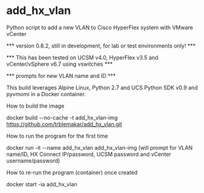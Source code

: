 # add_hx_vlan
Python script to add a new VLAN to Cisco HyperFlex system with VMware vCenter

*** version 0.8.2, still in development, for lab or test environments only! ***

*** This has been tested on UCSM v4.0, HyperFlex v3.5 and vCenter/vSphere v6.7 using vswitches ***

*** prompts for new VLAN name and ID ***

This build leverages Alpine Linux, Python 2.7 and UCS Python SDK v0.9 and pyvmomi in a Docker container.

How to build the image

docker build --no-cache -t add_hx_vlan-img https://github.com/trblemakar/add_hx_vlan.git

How to run the program for the first time

docker run -it --name add_hx_vlan add_hx_vlan-img
(will prompt for VLAN name/ID, HX Connect IP/password, UCSM password and vCenter username/password)

How to re-run the program (container) once created

docker start -ia add_hx_vlan
